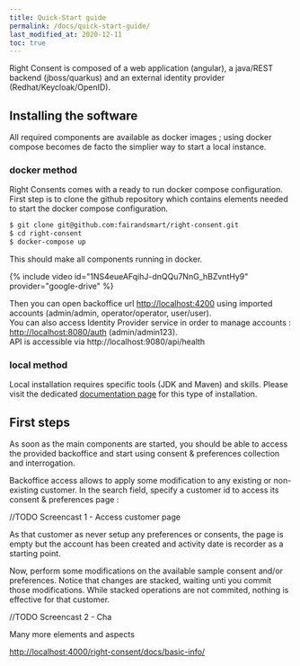 ```yaml
---
title: Quick-Start guide
permalink: /docs/quick-start-guide/
last_modified_at: 2020-12-11
toc: true
---
```


Right Consent is composed of a web application (angular), 
a java/REST backend (jboss/quarkus) and an external identity provider (Redhat/Keycloak/OpenID).

## Installing the software

All required components are available as docker images ; using docker compose becomes de facto the simplier way to start a local instance.

### docker method

Right Consents comes with a ready to run docker compose configuration.
First step is to clone the github repository which contains elements needed to start the docker compose configuration.

```bash
$ git clone git@github.com:fairandsmart/right-consent.git
$ cd right-consent
$ docker-compose up
```

This should make all components running in docker.

{% include video id="1NS4eueAFqihJ-dnQQu7NnG_hBZvntHy9" provider="google-drive" %}

Then you can open backoffice url <http://localhost:4200> using imported accounts (admin/admin, operator/operator, user/user).  
You can also access Identity Provider service in order to manage accounts : <http://localhost:8080/auth> (admin/admin123).  
API is accessible via http://localhost:9080/api/health


### local method

Local installation requires specific tools (JDK and Maven) and skills. Please visit the dedicated [documentation page](../installation/) for this type of installation.


## First steps

As soon as the main components are started, you should be able to access the provided backoffice and start using consent & preferences collection and interrogation. 

Backoffice access allows to apply some modification to any existing or non-existing customer. In the search field, specify a customer id to access its consent & preferences page :

//TODO Screencast 1 - Access customer page

As that customer as never setup any preferences or consents, the page is empty but the account has been created and activity date is recorder as a starting point.

Now, perform some modifications on the available sample consent and/or preferences. Notice that changes are stacked, waiting unti you commit those modifications. While stacked operations
are not commited, nothing is effective for that customer. 

//TODO Screencast 2 - Cha

Many more elements and aspects

<http://localhost:4000/right-consent/docs/basic-info/>




